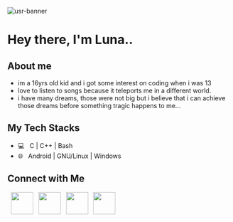 ![usr-banner](https://github.com/forsaken-heart24/i_dont_want_to_be_an_weirdo/blob/main/banner_images/usr_profile_banner.png?raw=true)

# Hey there, I'm Luna..

## About me

- im a 16yrs old kid and i got some interest on coding when i was 13
- love to listen to songs because it teleports me in a different world.
- i have many dreams, those were not big but i believe that i can achieve those dreams before something tragic happens to me...

## My Tech Stacks

- 💻 &nbsp; C | C++ | Bash
- 🌐 &nbsp; Android | GNU/Linux | Windows

## Connect with Me

<p align="left">
&nbsp; <a href="https://www.instagram.com/forsaken_heart24/" target="_blank" rel="noopener noreferrer"><img src="https://img.icons8.com/?size=100&id=Xy10Jcu1L2Su&format=png&color=000000" width="50" /></a>
&nbsp; <a href="https://signal.me/#eu/xcXWt2WakiWaM8nhMckBApXgIXpH7mLLQNQdJ-VKkkRrNUwq6JtI1IkNEMjwkrLj" target="_blank" rel="noopener noreferrer"><img src="https://img.icons8.com/?size=100&id=xJbnjsTePaks&format=png&color=000000" width="50" /></a>
&nbsp; <a href="https://t.me/ishimi_forsaken_heart24" target="_blank" rel="noopener noreferrer"><img src="https://img.icons8.com/?size=100&id=jZ1z64hEYYLW&format=png&color=000000" width="50" /></a>
&nbsp; <a href="https://x.com/luna_lunii24" target="_blank" rel="noopener noreferrer"><img src="https://img.icons8.com/?size=100&id=xWVjuc9hryql&format=png&color=000000" width="50" /></a>
</p>
